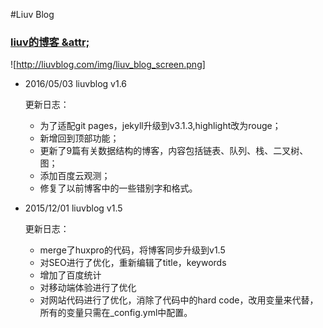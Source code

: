 #Liuv Blog
### [liuv的博客 &attr;](http://liuvblog.com)
![http://liuvblog.com/img/liuv_blog_screen.png]
- 2016/05/03  liuvblog v1.6

  更新日志：

  - 为了适配git pages，jekyll升级到v3.1.3,highlight改为rouge；
  - 新增回到顶部功能；
  - 更新了9篇有关数据结构的博客，内容包括链表、队列、栈、二叉树、图；
  - 添加百度云观测；
  - 修复了以前博客中的一些错别字和格式。

- 2015/12/01  liuvblog v1.5

  更新日志：

  - merge了huxpro的代码，将博客同步升级到v1.5
  - 对SEO进行了优化，重新编辑了title，keywords
  - 增加了百度统计
  - 对移动端体验进行了优化
  - 对网站代码进行了优化，消除了代码中的hard code，改用变量来代替，所有的变量只需在_config.yml中配置。